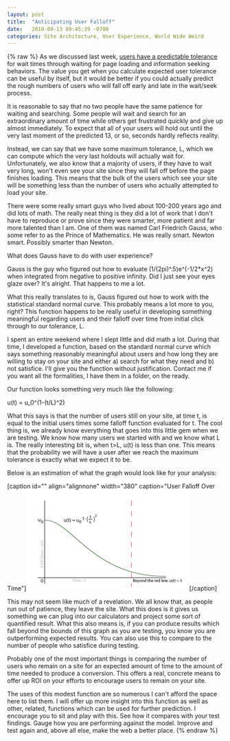 ```yaml
---
layout: post
title:  "Anticipating User Falloff"
date:   2010-09-13 09:45:39 -0700
categories: Site Architecture, User Experience, World Wide Weird
---
```

{% raw %}
As we discussed last week, <a href="http://www.chrisstead.net/archives/369" target="_blank">users have a predictable tolerance</a> for wait times through waiting for page loading and information seeking behaviors.  The value you get when you calculate expected user tolerance can be useful by itself, but it would be better if you could actually predict the rough numbers of users who will fall off early and late in the wait/seek process.

It is reasonable to say that no two people have the same patience for waiting and searching.  Some people will wait and search for an extraordinary amount of time while others get frustrated quickly and give up almost immediately.  To expect that all of your users will hold out until the very last moment of the predicted 13, or so, seconds hardly reflects reality.

Instead, we can say that we have some maximum tolerance, L, which we can compute which the very last holdouts will actually wait for.  Unfortunately, we also know that a majority of users, if they have to wait very long, won't even see your site since they will fall off before the page finishes loading.  This means that the bulk of the users which see your site will be something less than the number of users who actually attempted to load your site.<!--more-->

There were some really smart guys who lived about 100-200 years ago and did lots of math.  The really neat thing is they did a lot of work that I don't have to reproduce or prove since they were smarter, more patient and far more talented than I am.  One of them was named Carl Friedrich Gauss, who some refer to as the Prince of Mathematics.  He was really smart. Newton smart. Possibly smarter than Newton.

What does Gauss have to do with user experience?

Gauss is the guy who figured out how to evaluate (1/(2pi)^.5)e^(-1/2*x^2) when integrated from negative to positive infinity.  Did I just see your eyes glaze over?  It's alright.  That happens to me a lot.

What this really translates to is, Gauss figured out how to work with the statistical standard normal curve.  This probably means a lot more to you, right?  This function happens to be really useful in developing something meaningful regarding users and their falloff over time from initial click through to our tolerance, L.

I spent an entire weekend where I slept little and did math a lot.  During that time, I developed a function, based on the standard normal curve which says something reasonably meaningful about users and how long they are willing to stay on your site and either a) search for what they need and b) not satisfice.  I'll give you the function without justification.  Contact me if you want all the formalities, I have them in a folder, on the ready.

Our function looks something very much like the following:

u(t) = u_0^(1-(t/L)^2)

What this says is that the number of users still on your site, at time t, is equal to the initial users times some falloff function evaluated for t.  The cool thing is, we already know everything that goes into this little gem when we are testing.  We know how many users we started with and we know what L is.  The really interesting bit is, when t>L, u(t) is less than one.  This means that the probability we will have a user after we reach the maximum tolerance is exactly what we expect it to be.

Below is an estimation of what the graph would look like for your analysis:

[caption id="" align="alignnone" width="380" caption="User Falloff Over Time"]<img alt="User Falloff Graph" src="/assets/uploads/2010/09/user-falloff.png" title="User Falloff Graph" width="380" height="235" />[/caption]

This may not seem like much of a revelation.  We all know that, as people run out of patience, they leave the site.  What this does is it gives us something we can plug into our calculators and project some sort of quantified result.  What this also means is, if you can produce results which fall beyond the bounds of this graph as you are testing, you know you are outperforming expected results.  You can also use this to compare to the number of people who satisfice during testing.

Probably one of the most important things is comparing the number of users who remain on a site for an expected amount of time to the amount of time needed to produce a conversion.  This offers a real, concrete means to offer up ROI on your efforts to encourage users to remain on your site.

The uses of this modest function are so numerous I can't afford the space here to list them.  I will offer up more insight into this function as well as other, related, functions which can be used for further prediction.  I encourage you to sit and play with this.  See how it compares with your test findings.  Gauge how you are performing against the model.  Improve and test again and, above all else, make the web a better place.
{% endraw %}
    